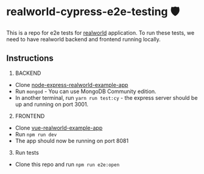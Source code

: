 # realworld-cypress-e2e-testing 🛡

This is a repo for e2e tests for [realworld](https://github.com/gothinkster/realworld) application. To run these tests, we need to have realworld backend and frontend running locally.

## Instructions

1. BACKEND
- Clone [node-express-realworld-example-app](https://github.com/vivensio/node-express-realworld-example-app)
- Run `mongod` - You can use MongoDB Community edition.
- In another terminal, run `yarn run test:cy` - the express server should be up and running on port 3001.

2. FRONTEND
- Clone [vue-realworld-example-app](https://github.com/vivensio/vue-realworld-example-app)
- Run `npm run dev`
- The app should now be running on port 8081

3. Run tests
- Clone this repo and run `npm run e2e:open`

